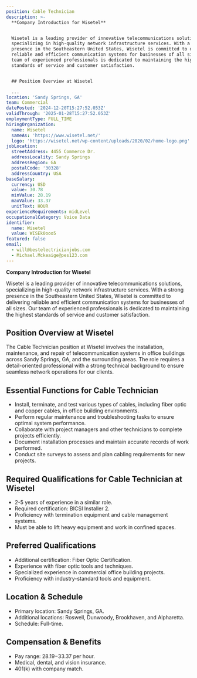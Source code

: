 ```yaml
---
position: Cable Technician
description: >-
  **Company Introduction for Wisetel**


  Wisetel is a leading provider of innovative telecommunications solutions,
  specializing in high-quality network infrastructure services. With a strong
  presence in the Southeastern United States, Wisetel is committed to delivering
  reliable and efficient communication systems for businesses of all sizes. Our
  team of experienced professionals is dedicated to maintaining the highest
  standards of service and customer satisfaction.


  ## Position Overview at Wisetel

  ...
location: 'Sandy Springs, GA'
team: Commercial
datePosted: '2024-12-20T15:27:52.053Z'
validThrough: '2025-01-28T15:27:52.053Z'
employmentType: FULL_TIME
hiringOrganization:
  name: Wisetel
  sameAs: 'https://www.wisetel.net/'
  logo: 'https://wisetel.net/wp-content/uploads/2020/02/home-logo.png'
jobLocation:
  streetAddress: 4455 Commerce Dr.
  addressLocality: Sandy Springs
  addressRegion: GA
  postalCode: '30328'
  addressCountry: USA
baseSalary:
  currency: USD
  value: 30.78
  minValue: 28.19
  maxValue: 33.37
  unitText: HOUR
experienceRequirements: midLevel
occupationalCategory: Voice Data
identifier:
  name: Wisetel
  value: WISEk0ooo5
featured: false
email:
  - will@bestelectricianjobs.com
  - Michael.Mckeaige@pes123.com
---
```




**Company Introduction for Wisetel**

Wisetel is a leading provider of innovative telecommunications solutions, specializing in high-quality network infrastructure services. With a strong presence in the Southeastern United States, Wisetel is committed to delivering reliable and efficient communication systems for businesses of all sizes. Our team of experienced professionals is dedicated to maintaining the highest standards of service and customer satisfaction.

## Position Overview at Wisetel

The Cable Technician position at Wisetel involves the installation, maintenance, and repair of telecommunication systems in office buildings across Sandy Springs, GA, and the surrounding areas. The role requires a detail-oriented professional with a strong technical background to ensure seamless network operations for our clients.

## Essential Functions for Cable Technician

- Install, terminate, and test various types of cables, including fiber optic and copper cables, in office building environments.
- Perform regular maintenance and troubleshooting tasks to ensure optimal system performance.
- Collaborate with project managers and other technicians to complete projects efficiently.
- Document installation processes and maintain accurate records of work performed.
- Conduct site surveys to assess and plan cabling requirements for new projects.

## Required Qualifications for Cable Technician at Wisetel

- 2-5 years of experience in a similar role.
- Required certification: BICSI Installer 2.
- Proficiency with termination equipment and cable management systems.
- Must be able to lift heavy equipment and work in confined spaces.

## Preferred Qualifications

- Additional certification: Fiber Optic Certification.
- Experience with fiber optic tools and techniques.
- Specialized experience in commercial office building projects.
- Proficiency with industry-standard tools and equipment.

## Location & Schedule

- Primary location: Sandy Springs, GA.
- Additional locations: Roswell, Dunwoody, Brookhaven, and Alpharetta.
- Schedule: Full-time.

## Compensation & Benefits

- Pay range: $28.19-$33.37 per hour.
- Medical, dental, and vision insurance.
- 401(k) with company match.
